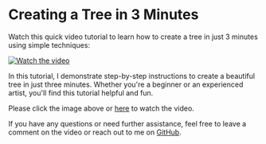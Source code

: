 # Creating a Tree in 3 Minutes

Watch this quick video tutorial to learn how to create a tree in just 3 minutes using simple techniques:

[![Watch the video](https://img.youtube.com/vi/lnD97-SBR0k/0.jpg)](https://youtu.be/lnD97-SBR0k)

In this tutorial, I demonstrate step-by-step instructions to create a beautiful tree in just three minutes. Whether you're a beginner or an experienced artist, you'll find this tutorial helpful and fun.

Please click the image above or [here](https://youtu.be/lnD97-SBR0k) to watch the video.

If you have any questions or need further assistance, feel free to leave a comment on the video or reach out to me on [GitHub](https://github.com/your-username).
